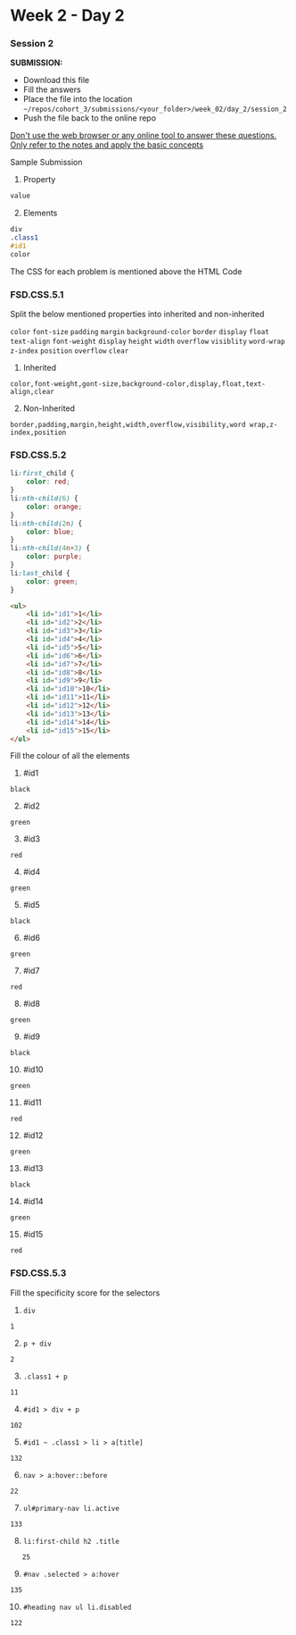 # Week 2 - Day 2

### Session 2

**SUBMISSION:**

- Download this file
- Fill the answers
- Place the file into the location `~/repos/cohort_3/submissions/<your_folder>/week_02/day_2/session_2` 
- Push the file  back to the online repo

<u>Don't use the web browser or any online tool to answer these questions. Only refer to the notes and apply the basic concepts</u>

Sample Submission

1. Property
```css
value
```
2. Elements
```css
div
.class1
#id1
color
```

The CSS for each problem is mentioned above the HTML Code 



### FSD.CSS.5.1

Split the below mentioned properties into inherited and non-inherited

`color` `font-size` `padding` `margin` `background-color` `border` `display` `float` `text-align` `font-weight` `display` `height` `width` `overflow`  `visiblity` `word-wrap` `z-index` `position` `overflow` `clear`

1. Inherited
```
color,font-weight,gont-size,background-color,display,float,text-align,clear
```
2. Non-Inherited
```
border,padding,margin,height,width,overflow,visibility,word wrap,z-index,position
```



### FSD.CSS.5.2

```css
li:first_child {
    color: red;
}
li:nth-child(6) {
    color: orange;
}
li:nth-child(2n) {
    color: blue;
}
li:nth-child(4n+3) {
    color: purple;
}
li:last_child {
    color: green;
}
```

```html
<ul>
    <li id="id1">1</li>
    <li id="id2">2</li>
    <li id="id3">3</li>
    <li id="id4">4</li>
    <li id="id5">5</li>
    <li id="id6">6</li>
    <li id="id7">7</li>
    <li id="id8">8</li>
    <li id="id9">9</li>
    <li id="id10">10</li>
    <li id="id11">11</li>
    <li id="id12">12</li>
    <li id="id13">13</li>
    <li id="id14">14</li>
    <li id="id15">15</li>
</ul>
```

Fill the colour of all the elements

1. #id1
```
black
```
2. #id2
```
green
```
3. #id3
```
red
```
4. #id4
```
green
```
5. #id5
```
black
```
6. #id6
```
green
```
7. #id7
```
red
```
8. #id8
```
green
```
9. #id9
```
black
```
10. #id10
```
green
```
11. #id11
```
red
```
12. #id12
```
green
```
13. #id13
```
black
```
14. #id14
```
green
```
15. #id15
```
red
```



### FSD.CSS.5.3

Fill the specificity score for the selectors

1. `div`
```
1
```
2. `p + div`
```
2
```
3. `.class1 + p`
```
11
```
4. `#id1 > div + p`
```
102
```
5. `#id1 ~ .class1 > li > a[title]`
```
132
```
6. `nav > a:hover::before`
```
22
```
7. `ul#primary-nav li.active`
```
133
```
8. `li:first-child h2 .title`
```
   25
```
9. `#nav .selected > a:hover`
```
135
```
10. `#heading nav ul li.disabled`
```
122
```